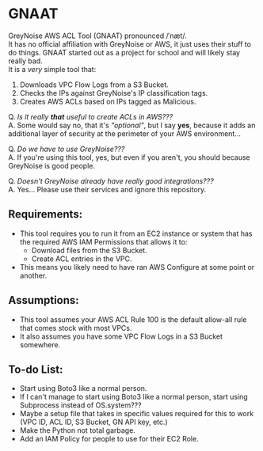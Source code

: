 # GNAAT  
GreyNoise AWS ACL Tool (GNAAT) pronounced /ˈnæt/.  
It has no official affiliation with GreyNoise or AWS, it just uses their stuff to do things.
GNAAT started out as a project for school and will likely stay really bad.  
It is a *very* simple tool that:  
1. Downloads VPC Flow Logs from a S3 Bucket.
2. Checks the IPs against GreyNoise's IP classification tags.
3. Creates AWS ACLs based on IPs tagged as Malicious.
  
Q. *Is it really **that** useful to create ACLs in AWS???*  
A. Some would say no, that it's *"optional"*, but I say **yes**, because it adds an additional layer of security at the perimeter of your AWS environment...  
  
Q. *Do we have to use GreyNoise???*  
A. If you're using this tool, yes, but even if you aren't, you should because GreyNoise is good people.
  
Q. *Doesn't GreyNoise already have really good integrations???*  
A. Yes... Please use their services and ignore this repository.
  
## Requirements:
* This tool requires you to run it from an EC2 instance or system that has the required AWS IAM Permissions that allows it to:
  - Download files from the S3 Bucket.
  - Create ACL entries in the VPC.
* This means you likely need to have ran AWS Configure at some point or another.

## Assumptions:
* This tool assumes your AWS ACL Rule 100 is the default allow-all rule that comes stock with most VPCs.
* It also assumes you have some VPC Flow Logs in a S3 Bucket somewhere.
  
## To-do List:
* Start using Boto3 like a normal person.
* If I can't manage to start using Boto3 like a normal person, start using Subprocess instead of OS.system???
* Maybe a setup file that takes in specific values required for this to work (VPC ID, ACL ID, S3 Bucket, GN API key, etc.)
* Make the Python not total garbage.
* Add an IAM Policy for people to use for their EC2 Role.
